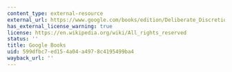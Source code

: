 ```yaml
---
content_type: external-resource
external_url: https://www.google.com/books/edition/Deliberate_Discretion/kT2EF6Et_SoC?hl=en&gbpv=1
has_external_license_warning: true
license: https://en.wikipedia.org/wiki/All_rights_reserved
status: ''
title: Google Books
uid: 599dfbc7-ed15-4a04-a497-8c4195499ba4
wayback_url: ''
---
```

